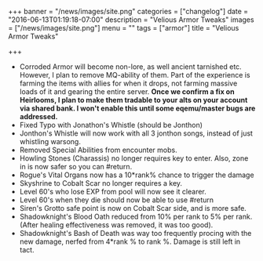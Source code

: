 +++
banner = "/news/images/site.png"
categories = ["changelog"]
date = "2016-06-13T01:19:18-07:00"
description = "Velious Armor Tweaks"
images = ["/news/images/site.png"]
menu = ""
tags = ["armor"]
title = "Velious Armor Tweaks"

+++
* Corroded Armor will become non-lore, as well ancient tarnished etc. However, I plan to remove MQ-ability of them. Part of the experience is farming the items with allies for when it drops, not farming massive loads of it and gearing the entire server. **Once we confirm a fix on Heirlooms, I plan to make them tradable to your alts on your account via shared bank. I won't enable this until some eqemu/master bugs are addressed.**
* Fixed Typo with Jonathon's Whistle (should be Jonthon)
* Jonthon's Whistle will now work with all 3 jonthon songs, instead of just whistling warsong.
* Removed Special Abilities from encounter mobs.
* Howling Stones (Charassis) no longer requires key to enter. Also, zone in is now safer so you can #return.
* Rogue's Vital Organs now has a 10*rank% chance to trigger the damage
* Skyshrine to Cobalt Scar no longer requires a key.
* Level 60's who lose EXP from pool will now see it clearer.
* Level 60's when they die should now be able to use #return
* Siren's Grotto safe point is now on Cobalt Scar side, and is more safe.
* Shadowknight's Blood Oath reduced from 10% per rank to 5% per rank. (After healing effectiveness was removed, it was too good).
* Shadowknight's Bash of Death was way too frequently procing with the new damage, nerfed from 4*rank % to rank %. Damage is still left in tact.
<!--more-->



